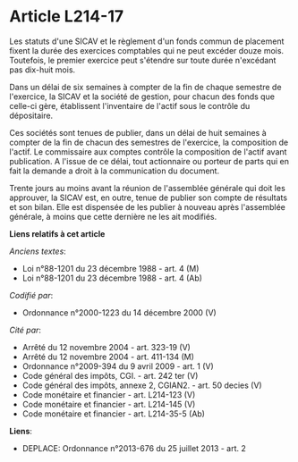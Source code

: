 # Article L214-17

Les statuts d'une SICAV et le règlement d'un fonds commun de placement fixent la durée des exercices comptables qui ne peut
excéder douze mois. Toutefois, le premier exercice peut s'étendre sur toute durée n'excédant pas dix-huit mois.

Dans un délai de six semaines à compter de la fin de chaque semestre de l'exercice, la SICAV et la société de gestion, pour
chacun des fonds que celle-ci gère, établissent l'inventaire de l'actif sous le contrôle du dépositaire.

Ces sociétés sont tenues de publier, dans un délai de huit semaines à compter de la fin de chacun des semestres de
l'exercice, la composition de l'actif. Le commissaire aux comptes contrôle la composition de l'actif avant publication. A
l'issue de ce délai, tout actionnaire ou porteur de parts qui en fait la demande a droit à la communication du document.

Trente jours au moins avant la réunion de l'assemblée générale qui doit les approuver, la SICAV est, en outre, tenue de
publier son compte de résultats et son bilan. Elle est dispensée de les publier à nouveau après l'assemblée générale, à moins
que cette dernière ne les ait modifiés.

**Liens relatifs à cet article**

_Anciens textes_:

  - Loi n°88-1201 du 23 décembre 1988 - art. 4 (M)
  - Loi n°88-1201 du 23 décembre 1988 - art. 4 (Ab)

_Codifié par_:

  - Ordonnance n°2000-1223 du 14 décembre 2000 (V)

_Cité par_:

  - Arrêté du 12 novembre 2004 - art. 323-19 (V)
  - Arrêté du 12 novembre 2004 - art. 411-134 (M)
  - Ordonnance n°2009-394 du 9 avril 2009 - art. 1 (V)
  - Code général des impôts, CGI. - art. 242 ter (V)
  - Code général des impôts, annexe 2, CGIAN2. - art. 50 decies (V)
  - Code monétaire et financier - art. L214-123 (V)
  - Code monétaire et financier - art. L214-145 (V)
  - Code monétaire et financier - art. L214-35-5 (Ab)

**Liens**:

  - DEPLACE: Ordonnance n°2013-676 du 25 juillet 2013 - art. 2
